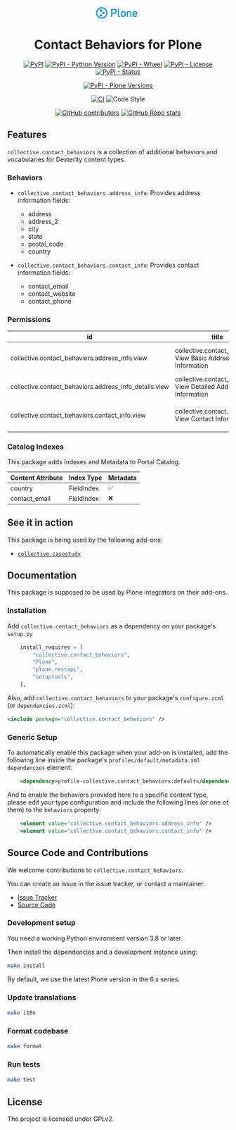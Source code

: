 <div align="center"><img alt="logo" src="https://raw.githubusercontent.com/collective/collective.contact_behaviors/main/docs/logo.svg" width="100" /></div>

<h1 align="center">Contact Behaviors for Plone</h1>

<div align="center">

[![PyPI](https://img.shields.io/pypi/v/collective.contact_behaviors)](https://pypi.org/project/collective.contact_behaviors/)
[![PyPI - Python Version](https://img.shields.io/pypi/pyversions/collective.contact_behaviors)](https://pypi.org/project/collective.contact_behaviors/)
[![PyPI - Wheel](https://img.shields.io/pypi/wheel/collective.contact_behaviors)](https://pypi.org/project/collective.contact_behaviors/)
[![PyPI - License](https://img.shields.io/pypi/l/collective.contact_behaviors)](https://pypi.org/project/collective.contact_behaviors/)
[![PyPI - Status](https://img.shields.io/pypi/status/collective.contact_behaviors)](https://pypi.org/project/collective.contact_behaviors/)


[![PyPI - Plone Versions](https://img.shields.io/pypi/frameworkversions/plone/collective.contact_behaviors)](https://pypi.org/project/collective.contact_behaviors/)

[![CI](https://github.com/collective/collective.contact_behaviors/actions/workflows/main.yml/badge.svg)](https://github.com/collective/collective.contact_behaviors/actions/workflows/main.yml)
![Code Style](https://img.shields.io/badge/Code%20Style-Black-000000)

[![GitHub contributors](https://img.shields.io/github/contributors/collective/collective.contact_behaviors)](https://github.com/collective/collective.contact_behaviors)
[![GitHub Repo stars](https://img.shields.io/github/stars/collective/collective.contact_behaviors?style=social)](https://github.com/collective/collective.contact_behaviors)

</div>

## Features

`collective.contact_behaviors` is a collection of additional behaviors and vocabularies for Dexterity content types.

### Behaviors

* `collective.contact_behaviors.address_info`: Provides address information fields:

    * address
    * address_2
    * city
    * state
    * postal_code
    * country

* `collective.contact_behaviors.contact_info`: Provides contact information fields:

    * contact_email
    * contact_website
    * contact_phone


### Permissions

| id | title | Usage |
| -- | -- | -- |
| collective.contact_behaviors.address_info.view | collective.contact_behaviors: View Basic Address Information | Read access to `city`, `state`, `postal_code`, `country` |
| collective.contact_behaviors.address_info_details.view | collective.contact_behaviors: View Detailed Address Information | Read access to `address`, `address_2` |
| collective.contact_behaviors.contact_info.view | collective.contact_behaviors: View Contact Information | Read access to `contact_email`, `contact_website`, `contact_phone` |


### Catalog Indexes

This package adds Indexes and Metadata to Portal Catalog.

| Content Attribute | Index Type | Metadata |
| -- | -- | -- |
| country | FieldIndex | ✅ |
| contact_email | FieldIndex | ❌ |

## See it in action

This package is being used by the following add-ons:

* [`collective.casestudy`](https://github.com/collective/collective.casestudy)

## Documentation

This package is supposed to be used by Plone integrators on their add-ons.

### Installation

Add `collective.contact_behaviors` as a dependency on your package's `setup.py`

```python
    install_requires = [
        "collective.contact_behaviors",
        "Plone",
        "plone.restapi",
        "setuptools",
    ],
```

Also, add `collective.contact_behaviors` to your package's `configure.zcml` (or `dependencies.zcml`):

```xml
<include package="collective.contact_behaviors" />
```

### Generic Setup

To automatically enable this package when your add-on is installed, add the following line inside the package's `profiles/default/metadata.xml` `dependencies` element:

```xml
    <dependency>profile-collective.contact_behaviors:default</dependency>
```

And to enable the behaviors provided here to a specific content type, please edit your type configuration and include the following lines (or one of them) to the `behaviors` property:

```xml
    <element value="collective.contact_behaviors.address_info" />
    <element value="collective.contact_behaviors.contact_info" />
```

## Source Code and Contributions

We welcome contributions to `collective.contact_behaviors`.

You can create an issue in the issue tracker, or contact a maintainer.

- [Issue Tracker](https://github.com/collective/collective.contact_behaviors/issues)
- [Source Code](https://github.com/collective/collective.contact_behaviors/)


### Development setup

You need a working Python environment version 3.8 or later.

Then install the dependencies and a development instance using:

```bash
make install
```

By default, we use the latest Plone version in the 6.x series.

### Update translations

```bash
make i18n
```
### Format codebase

```bash
make format
```
### Run tests

```bash
make test
```

## License

The project is licensed under GPLv2.
